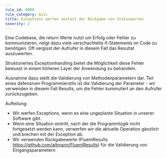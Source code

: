 ```yaml
---
rule_id: 8000
rule_category: misc
title: Exceptions werfen anstatt der Rückgabe von Statuswerten
severity: 2
---
```

Eine Codebase, die return Werte nutzt um Erfolg oder Fehler zu kommunizieren, neigt dazu viele verschachtelte if-Statements im Code zu benötigen.
Oft vergisst der Aufrufer in diesem Fall das Resultat auszuwerten.

Strukturiertes Exceptionhandling bietet die Möglichkeit diese Fehler bewusst in einem höheren Layer der Anwendung zu behandeln.

Ausnahme dazu stellt die Validierung von Methodenparametern dar.
Teil eines defensiven Programmierstils ist die Validierung der Parameter - wir verwenden in diesem Fall Results, um die Fehler kummuliert an den Aufrufer zurückzugeben.

Aufteilung:
 - Wir werfen Exceptions, wenn es eine ungeplante Situation in unserer Software gibt.
 - Wenn eine Situation eintritt, nach der die Programmlogik nicht fortgesetzt werden kann, verwerfen wir die aktuelle Operation gänzlich und brechen mit der Exception ab.
 - Wir verwenden Rückgabewerte (FluentResults https://github.com/altmann/FluentResults) für die Validierung von Eingangsparametern
 
